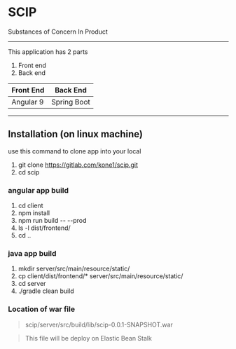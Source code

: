 # SCIP
Substances of Concern In Product

---
This application has 2 parts
1. Front end
2. Back end 

| Front End | Back End |
| --------- |  ---------|
| Angular 9 | Spring Boot|

---
## Installation (on linux machine)
use this command to clone app into your local
1. git clone https://gitlab.com/kone1/scip.git
2. cd scip
### angular app build
1. cd client                        <!--- going to the client directory -->
2. npm install                      <!--- installing all component of node using node package manager. Node.js must be installed in local-->
3. npm run build -- --prod          <!--- building angular app -->
4. ls -l dist/frontend/             <!--- verify build file in your local.--> 
5. cd ..                            <!--- get back to scip directory -->

### java app build
1. mkdir server/src/main/resource/static/                           <!--- create a folder name static at server/src/main/resource location -->
2. cp client/dist/frontend/* server/src/main/resource/static/       <!--- copying all build file of angular to static folder -->
3. cd server                                                        <!--- going to server directory -->
4. ./gradle clean build                                             <!--- app build -->

### Location of war file
> scip/server/src/build/lib/scip-0.0.1-SNAPSHOT.war

> This file will be deploy on Elastic Bean Stalk
